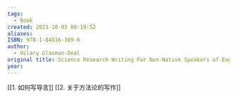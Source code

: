 ```yaml
---
tags:
  - Book
created: 2023-10-03 00:19:52
aliases: 
ISBN: 978-1-84816-309-6
author:
  - Hilary Glasman-Deal
original title: Science Research Writing For Non-Native Speakers of English
year:
---
```


[[1. 如何写导言]]
[[2. 关于方法论的写作]]

